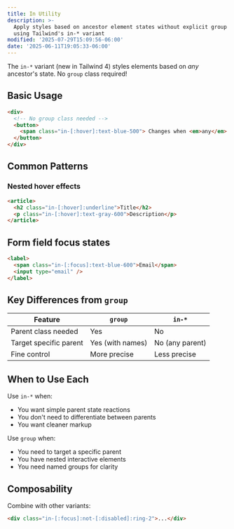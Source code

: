 ```yaml
---
title: In Utility
description: >-
  Apply styles based on ancestor element states without explicit group classes
  using Tailwind's in-* variant
modified: '2025-07-29T15:09:56-06:00'
date: '2025-06-11T19:05:33-06:00'
---
```


The `in-*` variant (new in Tailwind 4) styles elements based on _any_ ancestor's state. No `group` class required!

## Basic Usage

```html tailwind
<div>
  <!-- No group class needed -->
  <button>
    <span class="in-[:hover]:text-blue-500"> Changes when <em>any</em> ancestor is hovered</span>
  </button>
</div>
```

## Common Patterns

### Nested hover effects

```html tailwind
<article>
  <h2 class="in-[:hover]:underline">Title</h2>
  <p class="in-[:hover]:text-gray-600">Description</p>
</article>
```

## Form field focus states

```html tailwind
<label>
  <span class="in-[:focus]:text-blue-600">Email</span>
  <input type="email" />
</label>
```

## Key Differences from `group`

| Feature                | `group`          | `in-*`          |
| ---------------------- | ---------------- | --------------- |
| Parent class needed    | Yes              | No              |
| Target specific parent | Yes (with names) | No (any parent) |
| Fine control           | More precise     | Less precise    |

## When to Use Each

Use `in-*` when:

- You want simple parent state reactions
- You don't need to differentiate between parents
- You want cleaner markup

Use `group` when:

- You need to target a specific parent
- You have nested interactive elements
- You need named groups for clarity

## Composability

Combine with other variants:

```html tailwind
<div class="in-[:focus]:not-[:disabled]:ring-2">...</div>
```
